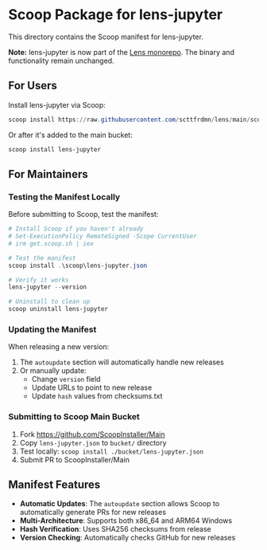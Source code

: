 # Scoop Package for lens-jupyter

This directory contains the Scoop manifest for lens-jupyter.

**Note:** lens-jupyter is now part of the [Lens monorepo](https://github.com/scttfrdmn/lens). The binary and functionality remain unchanged.

## For Users

Install lens-jupyter via Scoop:

```powershell
scoop install https://raw.githubusercontent.com/scttfrdmn/lens/main/scoop/lens-jupyter.json
```

Or after it's added to the main bucket:

```powershell
scoop install lens-jupyter
```

## For Maintainers

### Testing the Manifest Locally

Before submitting to Scoop, test the manifest:

```powershell
# Install Scoop if you haven't already
# Set-ExecutionPolicy RemoteSigned -Scope CurrentUser
# irm get.scoop.sh | iex

# Test the manifest
scoop install .\scoop\lens-jupyter.json

# Verify it works
lens-jupyter --version

# Uninstall to clean up
scoop uninstall lens-jupyter
```

### Updating the Manifest

When releasing a new version:

1. The `autoupdate` section will automatically handle new releases
2. Or manually update:
   - Change `version` field
   - Update URLs to point to new release
   - Update `hash` values from checksums.txt

### Submitting to Scoop Main Bucket

1. Fork https://github.com/ScoopInstaller/Main
2. Copy `lens-jupyter.json` to `bucket/` directory
3. Test locally: `scoop install ./bucket/lens-jupyter.json`
4. Submit PR to ScoopInstaller/Main

## Manifest Features

- **Automatic Updates**: The `autoupdate` section allows Scoop to automatically generate PRs for new releases
- **Multi-Architecture**: Supports both x86_64 and ARM64 Windows
- **Hash Verification**: Uses SHA256 checksums from release
- **Version Checking**: Automatically checks GitHub for new releases
